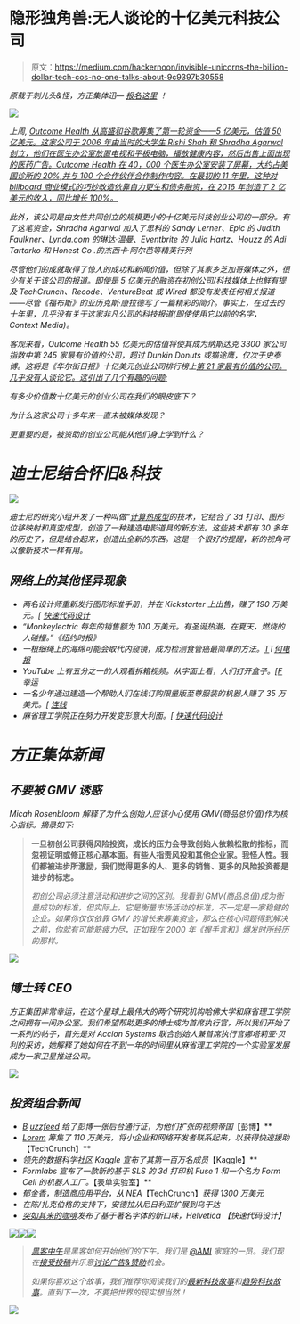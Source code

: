 # 隐形独角兽:无人谈论的十亿美元科技公司

> 原文：<https://medium.com/hackernoon/invisible-unicorns-the-billion-dollar-tech-cos-no-one-talks-about-9c9397b30558>

*原载于刺儿头&怪，方正集体*[](http://www.foundercollective.com/)**迅—* [*报名这里*](http://eepurl.com/crytmH) *！**

*![](img/bc14e7b9c0131380af170bd8b565740f.png)*

*上周, [Outcome Health 从高盛和谷歌筹集了第一轮资金——5 亿美元，估值 50 亿美元。这家公司于 2006 年由当时的大学生 Rishi Shah 和 Shradha Agarwal 创立，他们在医生办公室放置电视和平板电脑，播放健康内容，然后出售上面出现的医药广告。Outcome Health 在 40，000 个医生办公室安装了屏幕，大约占美国诊所的 20%,并与 100 个合作伙伴合作制作内容。在最初的 11 年里，这种对 billboard 商业模式的巧妙改造依靠自力更生和债务融资，在 2016 年创造了 2 亿美元的收入，同比增长 100%。](https://www.bloomberg.com/news/articles/2017-05-31/outcome-health-valued-at-5-billion-on-initial-fundraising-of-500-million)*

*此外，该公司是由女性共同创立的规模更小的十亿美元科技创业公司的一部分。有了这笔资金，Shradha Agarwal 加入了思科的 Sandy Lerner、Epic 的 Judith Faulkner、Lynda.com 的琳达·温曼、Eventbrite 的 Julia Hartz、Houzz 的 Adi Tartarko 和 Honest Co .的杰西卡·阿尔芭等精英行列*

*尽管他们的成就取得了惊人的成功和新闻价值，但除了其家乡芝加哥媒体之外，很少有关于该公司的报道。即使是 5 亿美元的融资在初创公司/科技媒体上也鲜有提及 TechCrunch、Recode、VentureBeat 或 Wired 都没有发表任何相关报道——尽管《福布斯》的亚历克斯·康拉德写了一篇精彩的简介。事实上，在过去的十年里，几乎没有关于这家非凡公司的科技报道(即使使用它以前的名字，Context Media)。*

*客观来看，Outcome Health 55 亿美元的估值将使其成为纳斯达克 3300 家公司指数中第 245 家最有价值的公司，超过 Dunkin Donuts 或猫途鹰，仅次于史泰博。这将是《华尔街日报》十亿美元创业公司排行榜上[第 21 家最有价值的公司。几乎没有人谈论它。这引出了几个有趣的问题:](http://graphics.wsj.com/billion-dollar-club/)*

*有多少价值数十亿美元的创业公司在我们的眼皮底下？*

*为什么这家公司十多年来一直未被媒体发现？*

*更重要的是，被资助的创业公司能从他们身上学到什么？*

# ***迪士尼结合怀旧&科技***

*![](img/005293e3afb821b7a6ee7009f3b941bc.png)*

*迪士尼的研究小组开发了一种叫做“[计算热成型](http://igl.ethz.ch/projects/thermoforming/computational-thermoforming-2016.pdf)的技术，它结合了 3d 打印、图形位移映射和真空成型，创造了一种建造电影道具的新方法。这些技术都有 30 多年的历史了，但是结合起来，创造出全新的东西。这是一个很好的提醒，新的视角可以像新技术一样有用。*

## ***网络上的其他怪异现象***

*   *两名设计师重新发行图形标准手册，并在 Kickstarter 上出售，赚了 190 万美元。[ [快速代码设计](https://www.fastcodesign.com/90126734/order-the-new-design-office-that-spun-off-a-1-9m-kickstarter-business)*
*   *“Monkeylectric 每年的销售额为 100 万美元。有圣诞热潮，在夏天，燃烧的人碰撞。”《纽约时报》*
*   *一根细绳上的海绵可能会取代内窥镜，成为检测食管癌最简单的方法。[T](https://www.nytimes.com/2017/05/31/business/smallbusiness/led-night-bike-lights.html?_r=0)T[何电报](http://www.telegraph.co.uk/news/health/news/11751447/Pill-on-a-string-can-detect-cancer-without-need-for-biopsy.html)*
*   *YouTube 上有五分之一的人观看拆箱视频。从字面上看，人们打开盒子。[[F](https://www.fastcodesign.com/90126734/order-the-new-design-office-that-spun-off-a-1-9m-kickstarter-business)幸运*
*   *一名少年通过建造一个帮助人们在线订购限量版至尊服装的机器人赚了 35 万美元。[ [连线](https://www.wired.com/2017/05/using-bots-to-buy-supreme-limited-edition-streetwear/)*
*   *麻省理工学院正在努力开发变形意大利面。[ [快速代码设计](https://www.fastcodesign.com/90127153/this-mit-invented-pasta-packs-flat-then-snaps-into-crazy-shapes)*

# *方正集体新闻*

## *不要被 GMV 诱惑*

*Micah Rosenbloom 解释了为什么创始人应该小心使用 GMV(商品总价值)作为核心指标。摘录如下:*

> **一旦初创公司获得风险投资，成长的压力会导致创始人依赖松散的指标，而忽视证明或修正核心基本面。有些人指责风投和其他企业家。我怪人性。我们都被进步所激励，我们觉得更多的人、更多的销售、更多的风险投资都是进步的标志。**
> 
> *初创公司必须注意活动和进步之间的区别。我看到 GMV(商品总值)成为衡量成功的标准，但实际上，它是衡量市场活动的标准，不一定是一家稳健的企业。如果你仅仅依靠 GMV 的增长来筹集资金，那么在核心问题得到解决之前，你就有可能筋疲力尽，正如我在 2000 年《握手言和》爆发时所经历的那样。*

*![](img/c5176764270f81e952ab65c9b1c84d7c.png)*

## ***博士转 CEO***

*方正集团非常幸运，在这个星球上最伟大的两个研究机构哈佛大学和麻省理工学院之间拥有一间办公室。我们希望帮助更多的博士成为首席执行官，所以我们开始了一系列的帖子，首先是对 Accion Systems 联合创始人兼首席执行官娜塔莉亚·贝利的采访，她解释了她如何在不到一年的时间里从麻省理工学院的一个实验室发展成为一家卫星推进公司。*

*![](img/8214184b9c9b262a3b1daa000760a787.png)*

## ***投资组合新闻***

*   *[B](https://techcrunch.com/2017/03/07/google-is-acquiring-data-science-community-kaggle/) [uzzfeed](https://twitter.com/ActuallyJZ/status/867747700535701505) 给了彭博一张后台通行证，为他们扩张的视频帝国*【彭博】**
*   *[Lorem](https://techcrunch.com/2017/06/02/lorem-seed-funding/) 筹集了 110 万美元，将小企业和网络开发者联系起来，以获得快速援助*【TechCrunch】**
*   *领先的数据科学社区 Kaggle 宣布了其第一百万名成员*【Kaggle】**
*   *Formlabs 宣布了一款新的基于 SLS 的 3d 打印机 Fuse 1 和一个名为 Form Cell 的机器人工厂。*【表单实验室】**
*   *[郁金香](https://techcrunch.com/2017/06/06/tulip-the-app-platform-for-manufacturers-picks-up-13-million-from-nea/)，制造商应用平台，从 NEA*【TechCrunch】*获得 1300 万美元*
*   *在陈/扎克伯格的支持下，安德拉从尼日利亚扩展到乌干达*
*   *[突如其来的咖啡](https://www.fastcodesign.com/90126502/what-does-helvetica-taste-like-finally-we-know)发布了基于著名字体的新口味，Helvetica *【快速代码设计】**

*[![](img/50ef4044ecd4e250b5d50f368b775d38.png)](http://bit.ly/HackernoonFB)**[![](img/979d9a46439d5aebbdcdca574e21dc81.png)](https://goo.gl/k7XYbx)**[![](img/2930ba6bd2c12218fdbbf7e02c8746ff.png)](https://goo.gl/4ofytp)*

> *[黑客中午](http://bit.ly/Hackernoon)是黑客如何开始他们的下午。我们是 [@AMI](http://bit.ly/atAMIatAMI) 家庭的一员。我们现在[接受投稿](http://bit.ly/hackernoonsubmission)并乐意[讨论广告&赞助](mailto:partners@amipublications.com)机会。*
> 
> *如果你喜欢这个故事，我们推荐你阅读我们的[最新科技故事](http://bit.ly/hackernoonlatestt)和[趋势科技故事](https://hackernoon.com/trending)。直到下一次，不要把世界的现实想当然！*

*![](img/be0ca55ba73a573dce11effb2ee80d56.png)*
